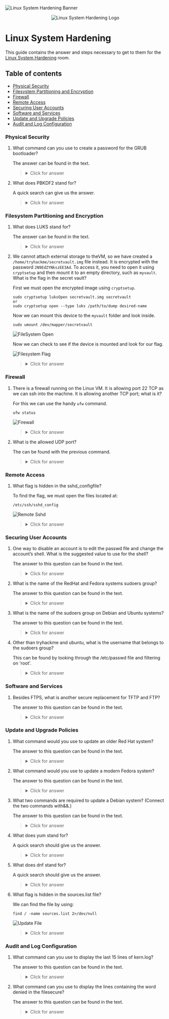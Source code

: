 ![Linux System Hardening Banner](https://github.com/Kevinovitz/TryHackMe_Writeups/raw/main/linuxsystemhardening/Linux_System_Hardening_Banner.png)

<p align="center">
   <img src="https://github.com/Kevinovitz/TryHackMe_Writeups/raw/main/linuxsystemhardening/Linux_System_Hardening_Cover.png" alt="Linux System Hardening Logo">
</p>

# Linux System Hardening

This guide contains the answer and steps necessary to get to them for the [Linux System Hardening](https://tryhackme.com/room/linuxsystemhardening) room.

## Table of contents

- [Physical Security](#physical-security)
- [Filesystem Partitioning and Encryption](#filesystem-partitioning-and-encryption)
- [Firewall](#firewall)
- [Remote Access](#remote-access)
- [Securing User Accounts](#securing-user-accounts)
- [Software and Services](#software-and-services)
- [Update and Upgrade Policies](#update-and-upgrade-policies)
- [Audit and Log Configuration](#audit-and-log-configuration)

### Physical Security

1. What command can you use to create a password for the GRUB bootloader?

   The answer can be found in the text.

   ><details><summary>Click for answer</summary>grub2-mkpasswd-pbkdf2</details>

2. What does PBKDF2 stand for?

   A quick search can give us the answer.

   ><details><summary>Click for answer</summary>Password-based Key Derivation Function 2</details>

### Filesystem Partitioning and Encryption

1. What does LUKS stand for?

   The answer can be found in the text.

   ><details><summary>Click for answer</summary>Linux Unified Key Set</details>

2. We cannot attach external storage to theVM, so we have created a `/home/tryhackme/secretvault.img` file instead. It is encrypted with the password `2N9EdZYNkszEE3Ad`. To access it, you need to open it using `cryptsetup` and then mount it to an empty directory, such as `myvault`. What is the flag in the secret vault?

   First we must open the encrypted image using `cryptsetup`.

   ```console
   sudo cryptsetup luksOpen secretvault.img secretvault
   or
   sudo cryptsetup open --type luks /path/to/dump desired-name
   ```

   Now we can mount this device to the `myvault` folder and look inside.

   ```console
   sudo umount /dev/mapper/secretvault
   ```

   ![FileSystem Open](https://github.com/Kevinovitz/TryHackMe_Writeups/raw/main/linuxsystemhardening/Linux_System_Hardening_FileSystem_Open.png)

   Now we can check to see if the device is mounted and look for our flag.

   ![Filesystem Flag](https://github.com/Kevinovitz/TryHackMe_Writeups/raw/main/linuxsystemhardening/Linux_System_Hardening_Filesystem_Flag.png)

   ><details><summary>Click for answer</summary>THM{LUKS_not_LUX}</details>

### Firewall

1. There is a firewall running on the Linux VM. It is allowing port 22 TCP as we can ssh into the machine. It is allowing another TCP port; what is it?

   For this we can use the handy `ufw` command.

   ```console
   ufw status
   ```

   ![Firewall](https://github.com/Kevinovitz/TryHackMe_Writeups/raw/main/linuxsystemhardening/Linux_System_Hardening_Firewall.png)

   ><details><summary>Click for answer</summary>12526</details>

2. What is the allowed UDP port?

   The can be found with the previous command.

   ><details><summary>Click for answer</summary>14298</details>

### Remote Access

1. What flag is hidden in the sshd_configfile?

   To find the flag, we must open the files located at:

   ```console
   /etc/ssh/sshd_config
   ```

   ![Remote Sshd](https://github.com/Kevinovitz/TryHackMe_Writeups/raw/main/linuxsystemhardening/Linux_System_Hardening_Remote_Sshd.png)

   ><details><summary>Click for answer</summary>THM{secure_SEA_shell}</details>

### Securing User Accounts

1. One way to disable an account is to edit the passwd file and change the account’s shell. What is the suggested value to use for the shell?

   The answer to this question can be found in the text.

   ><details><summary>Click for answer</summary>/sbin/nologin</details>

2. What is the name of the RedHat and Fedora systems sudoers group?

   The answer to this question can be found in the text.

   ><details><summary>Click for answer</summary>wheel</details>

3. What is the name of the sudoers group on Debian and Ubuntu systems?

   The answer to this question can be found in the text.

   ><details><summary>Click for answer</summary>sudo</details>

4. Other than tryhackme and ubuntu, what is the username that belongs to the sudoers group?

   This can be found by looking through the /etc/passwd file and filtering on 'root'.

   ><details><summary>Click for answer</summary>blacksmith</details>

### Software and Services

1. Besides FTPS, what is another secure replacement for TFTP and FTP?

   The answer to this question can be found in the text.

   ><details><summary>Click for answer</summary>SFTP</details>

### Update and Upgrade Policies

1. What command would you use to update an older Red Hat system?

   The answer to this question can be found in the text.

   ><details><summary>Click for answer</summary>yum update</details>

2. What command would you use to update a modern Fedora system?

   The answer to this question can be found in the text.

   ><details><summary>Click for answer</summary>dnf update</details>

3. What two commands are required to update a Debian system? (Connect the two commands with&&.)

   The answer to this question can be found in the text.

   ><details><summary>Click for answer</summary>apt update && apt upgrade</details>

4. What does yum stand for?

   A quick search should give us the answer.

   ><details><summary>Click for answer</summary>Yellowdog Updater Modified</details>

5. What does dnf stand for?

   A quick search should give us the answer.

   ><details><summary>Click for answer</summary>Dandified YUM</details>

6. What flag is hidden in the sources.list file?

   We can find the file by using:

   ```console
   find / -name sources.list 2>/dev/null
   ```

   ![Update File](https://github.com/Kevinovitz/TryHackMe_Writeups/raw/main/linuxsystemhardening/Linux_System_Hardening_Update_File.png)

   ><details><summary>Click for answer</summary>THM{not_Advanced_Persistent_Threat}</details>

### Audit and Log Configuration

1. What command can you use to display the last 15 lines of kern.log?

   The answer to this question can be found in the text.

   ><details><summary>Click for answer</summary>tail -n 15 kern.log</details>

2. What command can you use to display the lines containing the word denied in the filesecure?

   The answer to this question can be found in the text.

   ><details><summary>Click for answer</summary>grep denied secure</details>